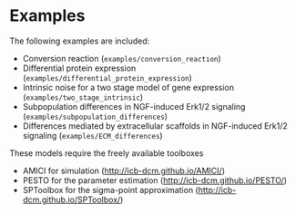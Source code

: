 # Examples 

The following examples are included: 
* Conversion reaction (`examples/conversion_reaction`)
* Differential protein expression (`examples/differential_protein_expression`)
* Intrinsic noise for a two stage model of gene expression (`examples/two_stage_intrinsic`)
* Subpopulation differences in NGF-induced Erk1/2 signaling (`examples/subpopulation_differences`)
* Differences mediated by extracellular scaffolds in NGF-induced Erk1/2 signaling (`examples/ECM_differences`)


These models require the freely available toolboxes 
* AMICI for simulation (http://icb-dcm.github.io/AMICI/) 
* PESTO for the parameter estimation (http://icb-dcm.github.io/PESTO/)
* SPToolbox for the sigma-point approximation (http://icb-dcm.github.io/SPToolbox/)
